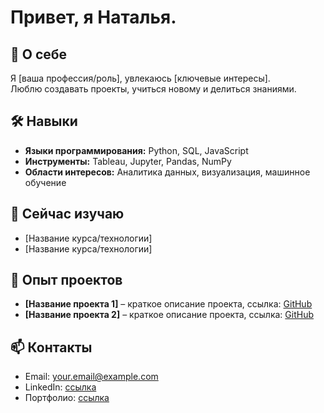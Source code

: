 # Привет, я Наталья.

## 🚀 О себе
Я [ваша профессия/роль], увлекаюсь [ключевые интересы].  
Люблю создавать проекты, учиться новому и делиться знаниями.

## 🛠 Навыки
- **Языки программирования:** Python, SQL, JavaScript  
- **Инструменты:** Tableau, Jupyter, Pandas, NumPy  
- **Области интересов:** Аналитика данных, визуализация, машинное обучение  

## 🌱 Сейчас изучаю
- [Название курса/технологии]  
- [Название курса/технологии]  

## 💼 Опыт проектов
- **[Название проекта 1]** – краткое описание проекта, ссылка: [GitHub](ссылка)  
- **[Название проекта 2]** – краткое описание проекта, ссылка: [GitHub](ссылка)  

## 📫 Контакты
- Email: your.email@example.com  
- LinkedIn: [ссылка](https://www.linkedin.com/in/yourprofile)  
- Портфолио: [ссылка](https://yourportfolio.com)  


